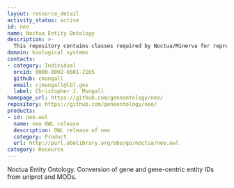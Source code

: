 ```yaml
---
layout: resource_detail
activity_status: active
id: neo
name: Noctua Entity Ontology
description: >-
  This repository contains classes required by Noctua/Minerva for representing entities that are object of 'enabled by' relations, and similar molecular relationships. This includes: genes, protein (gene-level generic proteins and isoforms), functional RNAs, and complexes. These are represented as ontology classes, although NEO is not really an ontology in a conventional sense: there is no hierarchy, it is organized as a largely flat list.
domain: biological systems
contacts:
- category: Individual
  orcid: 0000-0002-6601-2165
  github: cmungall
  email: cjmungall@lbl.gov
  label: Christopher J. Mungall
homepage_url: https://github.com/geneontology/neo/
repository: https://github.com/geneontology/neo/
products:
- id: neo.owl
  name: neo OWL release
  description: OWL release of neo
  category: Product
  url: http://purl.obolibrary.org/obo/go/noctua/neo.owl
category: Resource
---
```


Noctua Entity Ontology. Conversion of gene and gene-centric entity IDs from uniprot and MODs.
